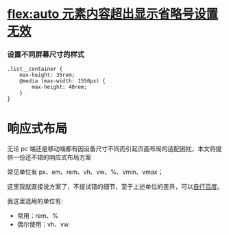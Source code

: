 # [flex:auto 元素内容超出显示省略号设置无效](https://blog.csdn.net/s18813688772/article/details/120751765)

### 设置不同屏幕尺寸的样式

```less {2,4}
.list__container {
	max-height: 35rem;
	@media (max-width: 1550px) {
		max-height: 40rem;
	}
}
```

# 响应式布局

无论 pc 端还是移动端都有因设备尺寸不同而引起页面布局的适配困扰，本文将提供一份还不错的响应式布局方案

常见单位有 px、em、rem、vh、vw、%、vmin、vmax；

这里我就直接说方案了，不提试错的细节，至于上述单位的差异，可以[自行百度](https://www.runoob.com/cssref/css-units.html)。

我这里选用的单位有:

-   常用：rem、%
-   偶尔使用：vh、vw
